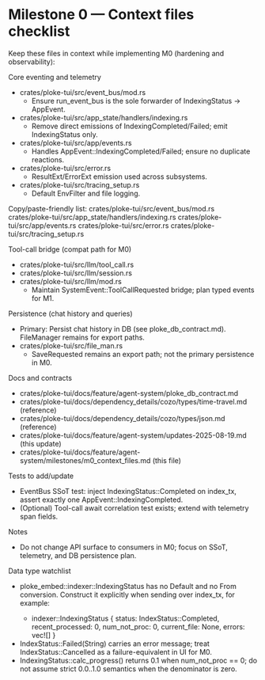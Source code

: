 # Milestone 0 — Context files checklist

Keep these files in context while implementing M0 (hardening and observability):

Core eventing and telemetry
- crates/ploke-tui/src/event_bus/mod.rs
  - Ensure run_event_bus is the sole forwarder of IndexingStatus → AppEvent.
- crates/ploke-tui/src/app_state/handlers/indexing.rs
  - Remove direct emissions of IndexingCompleted/Failed; emit IndexingStatus only.
- crates/ploke-tui/src/app/events.rs
  - Handles AppEvent::IndexingCompleted/Failed; ensure no duplicate reactions.
- crates/ploke-tui/src/error.rs
  - ResultExt/ErrorExt emission used across subsystems.
- crates/ploke-tui/src/tracing_setup.rs
  - Default EnvFilter and file logging.

Copy/paste-friendly list:
crates/ploke-tui/src/event_bus/mod.rs
crates/ploke-tui/src/app_state/handlers/indexing.rs
crates/ploke-tui/src/app/events.rs
crates/ploke-tui/src/error.rs
crates/ploke-tui/src/tracing_setup.rs

Tool-call bridge (compat path for M0)
- crates/ploke-tui/src/llm/tool_call.rs
- crates/ploke-tui/src/llm/session.rs
- crates/ploke-tui/src/llm/mod.rs
  - Maintain SystemEvent::ToolCallRequested bridge; plan typed events for M1.

Persistence (chat history and queries)
- Primary: Persist chat history in DB (see ploke_db_contract.md). FileManager remains for export paths.
- crates/ploke-tui/src/file_man.rs
  - SaveRequested remains an export path; not the primary persistence in M0.

Docs and contracts
- crates/ploke-tui/docs/feature/agent-system/ploke_db_contract.md
- crates/ploke-tui/docs/dependency_details/cozo/types/time-travel.md (reference)
- crates/ploke-tui/docs/dependency_details/cozo/types/json.md (reference)
- crates/ploke-tui/docs/feature/agent-system/updates-2025-08-19.md (this update)
- crates/ploke-tui/docs/feature/agent-system/milestones/m0_context_files.md (this file)

Tests to add/update
- EventBus SSoT test: inject IndexingStatus::Completed on index_tx, assert exactly one AppEvent::IndexingCompleted.
- (Optional) Tool-call await correlation test exists; extend with telemetry span fields.

Notes
- Do not change API surface to consumers in M0; focus on SSoT, telemetry, and DB persistence plan.

Data type watchlist
- ploke_embed::indexer::IndexingStatus has no Default and no From<IndexStatus> conversion. Construct it explicitly when sending over index_tx, for example:
  - indexer::IndexingStatus { status: IndexStatus::Completed, recent_processed: 0, num_not_proc: 0, current_file: None, errors: vec![] }
- IndexStatus::Failed(String) carries an error message; treat IndexStatus::Cancelled as a failure-equivalent in UI for M0.
- IndexingStatus::calc_progress() returns 0.1 when num_not_proc == 0; do not assume strict 0.0..1.0 semantics when the denominator is zero.
